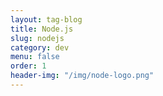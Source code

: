 ```yaml
---
layout: tag-blog
title: Node.js
slug: nodejs
category: dev
menu: false
order: 1
header-img: "/img/node-logo.png"
---
```

